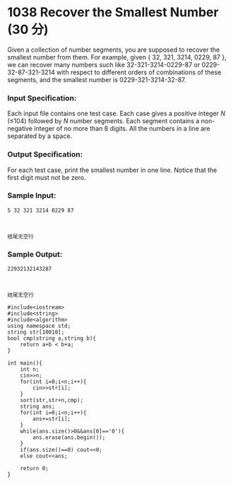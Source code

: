 # 1038 Recover the Smallest Number (30 分)

Given a collection of number segments, you are supposed to recover the smallest number from them. For example, given { 32, 321, 3214, 0229, 87 }, we can recover many numbers such like 32-321-3214-0229-87 or 0229-32-87-321-3214 with respect to different orders of combinations of these segments, and the smallest number is 0229-321-3214-32-87.

### Input Specification:

Each input file contains one test case. Each case gives a positive integer *N* (≤104) followed by *N* number segments. Each segment contains a non-negative integer of no more than 8 digits. All the numbers in a line are separated by a space.

### Output Specification:

For each test case, print the smallest number in one line. Notice that the first digit must not be zero.

### Sample Input:

```in
5 32 321 3214 0229 87



结尾无空行
```

### Sample Output:

```out
22932132143287



结尾无空行
```

```
#include<iostream>
#include<string>
#include<algorithm>
using namespace std;
string str[10010];
bool cmp(string a,string b){
    return a+b < b+a;
}

int main(){
    int n;
    cin>>n;
    for(int i=0;i<n;i++){
        cin>>str[i];
    }
    sort(str,str+n,cmp);
    string ans;
    for(int i=0;i<n;i++){
        ans+=str[i];
    }
    while(ans.size()>0&&ans[0]=='0'){
        ans.erase(ans.begin());
    }
    if(ans.size()==0) cout<<0;
    else cout<<ans;
    
    return 0;
}
```

